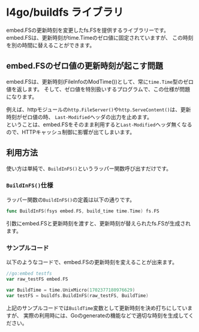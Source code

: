 # l4go/buildfs ライブラリ

embed.FSの更新時刻を変更したfs.FSを提供するライブラリーです。  
embed.FSは、更新時刻がtime.Timeのゼロ値に固定されていますが、
この時刻を別の時間に替えることができます。

## embed.FSのゼロ値の更新時刻が起こす問題

embed.FSは、更新時刻(FileInfoのModTime())として、常に`time.Time`型のゼロ値を返します。
そして、ゼロ値を特別扱いするプログラムで、この仕様が問題になります。

例えば、httpモジュールの`http.FileServer()`や`http.ServeContent()`は、更新時刻がゼロ値の時、
`Last-Modified`ヘッダの出力を止めます。  
ということは、embed.FSをそのまま利用すると`Last-Modified`ヘッダ無くなるので、HTTPキャッシュ制御に影響が出てしまいます。

## 利用方法

使い方は単純で、`BuildInFS()`というラッパー関数呼び出すだけです。

### `BuildInFS()`仕様

ラッパー関数の`BuildInFS()`の定義は以下の通りです。

``` go
func BuildInFS(fsys embed.FS, build_time time.Time) fs.FS
```
引数にembed.FSと更新時刻を渡すと、更新時刻が替えられたfs.FSが生成されます。

### サンプルコード

以下のようなコードで、embed.FSの更新時刻を変えることが出来ます。

``` go
//go:embed testfs
var raw_testFS embed.FS

var BuildTime = time.UnixMicro(1702377180976629)
var testFS = buildfs.BuildInFS(raw_testFS, BuildTime)
```

上記のサンプルコードでは`BuildTime`変数として更新時刻を決め打ちにしていますが、
実際の利用時には、Goのgenerateの機能などで適切な時刻を生成してください。  
